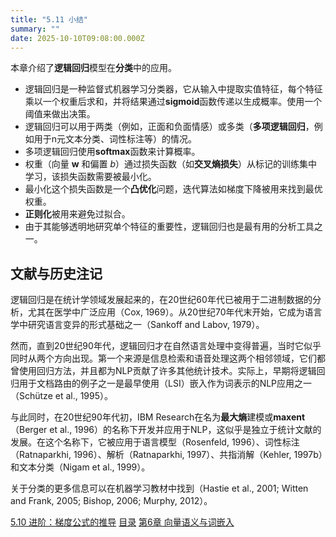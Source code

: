 ```yaml
---
title: "5.11 小结"
summary: ""
date: 2025-10-10T09:08:00.000Z
---
```


本章介绍了**逻辑回归**模型在**分类**中的应用。

- 逻辑回归是一种监督式机器学习分类器，它从输入中提取实值特征，每个特征乘以一个权重后求和，并将结果通过**sigmoid**函数传递以生成概率。使用一个阈值来做出决策。
- 逻辑回归可以用于两类（例如，正面和负面情感）或多类（**多项逻辑回归**，例如用于n元文本分类、词性标注等）的情况。
- 多项逻辑回归使用**softmax**函数来计算概率。
- 权重（向量 $\mathbf{w}$ 和偏置 $b$）通过损失函数（如**交叉熵损失**）从标记的训练集中学习，该损失函数需要被最小化。
- 最小化这个损失函数是一个**凸优化**问题，迭代算法如梯度下降被用来找到最优权重。
- **正则化**被用来避免过拟合。
- 由于其能够透明地研究单个特征的重要性，逻辑回归也是最有用的分析工具之一。

## 文献与历史注记

逻辑回归是在统计学领域发展起来的，在20世纪60年代已被用于二进制数据的分析，尤其在医学中广泛应用（Cox, 1969）。从20世纪70年代末开始，它成为语言学中研究语言变异的形式基础之一（Sankoff and Labov, 1979）。

然而，直到20世纪90年代，逻辑回归才在自然语言处理中变得普遍，当时它似乎同时从两个方向出现。第一个来源是信息检索和语音处理这两个相邻领域，它们都曾使用回归方法，并且都为NLP贡献了许多其他统计技术。实际上，早期将逻辑回归用于文档路由的例子之一是最早使用（LSI）嵌入作为词表示的NLP应用之一（Schütze et al., 1995）。

与此同时，在20世纪90年代初，IBM Research在名为**最大熵**建模或**maxent**（Berger et al., 1996）的名称下开发并应用于NLP，这似乎是独立于统计文献的发展。在这个名称下，它被应用于语言模型（Rosenfeld, 1996）、词性标注（Ratnaparkhi, 1996）、解析（Ratnaparkhi, 1997）、共指消解（Kehler, 1997b）和文本分类（Nigam et al., 1999）。

关于分类的更多信息可以在机器学习教材中找到（Hastie et al., 2001; Witten and Frank, 2005; Bishop, 2006; Murphy, 2012）。


<nav class="pagination justify-content-between">
<a href="../ch5-10">5.10 进阶：梯度公式的推导</a>
<a href="../">目录</a>
<a href="../ch6">第6章 向量语义与词嵌入</a>
</nav>

